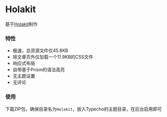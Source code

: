 # Holakit

基于[Holakit](https://teamhola.github.io/holakit/)制作

### 特性

- 极速，总资源文件仅45.8KB
- 除文章页外仅加载一个11.9KB的CSS文件
- 响应式布局
- 自带基于Prism的语法高亮
- 无主题设置
- 无评论

### 使用

下载ZIP包，确保目录名为`Holakit`，放入Typecho的主题目录，在后台启用即可
